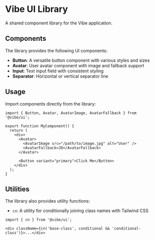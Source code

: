 # Vibe UI Library

A shared component library for the Vibe application.

## Components

The library provides the following UI components:

- **Button**: A versatile button component with various styles and sizes
- **Avatar**: User avatar component with image and fallback support
- **Input**: Text input field with consistent styling
- **Separator**: Horizontal or vertical separator line

## Usage

Import components directly from the library:

```tsx
import { Button, Avatar, AvatarImage, AvatarFallback } from '@vibe/ui';

export function MyComponent() {
  return (
    <div>
      <Avatar>
        <AvatarImage src="/path/to/image.jpg" alt="User" />
        <AvatarFallback>JD</AvatarFallback>
      </Avatar>
      
      <Button variant="primary">Click Me</Button>
    </div>
  );
}
```

## Utilities

The library also provides utility functions:

- `cn`: A utility for conditionally joining class names with Tailwind CSS

```tsx
import { cn } from '@vibe/ui';

<div className={cn('base-class', conditional && 'conditional-class')}>...</div>
```